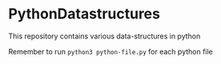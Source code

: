 # PythonDatastructures

This repository contains various data-structures in python

Remember to run `python3 python-file.py` for each python file
